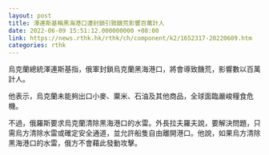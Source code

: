```yaml
---
layout: post
title: 澤連斯基稱黑海港口遭封鎖引致饑荒影響百萬計人
date: 2022-06-09 15:51:12.000000000 +08:00
link: https://news.rthk.hk/rthk/ch/component/k2/1652317-20220609.htm
categories: rthk
---
```


烏克蘭總統澤連斯基指，俄軍封鎖烏克蘭黑海港口，將會導致饑荒，影響數以百萬計人。

他表示，烏克蘭未能夠出口小麥、粟米、石油及其他商品，全球面臨嚴峻糧食危機。

不過，俄羅斯要求烏克蘭清除黑海港口的水雷。外長拉夫羅夫說，要解決問題，只需烏方清除水雷或確定安全通道，並允許船隻自由離開港口。他說，如果烏方清除黑海港口的水雷，俄方不會藉此發動攻擊。
